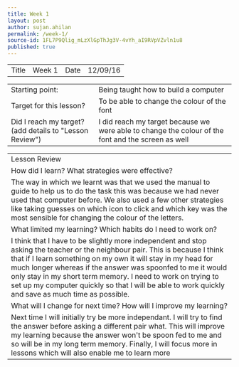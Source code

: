 ```yaml
---
title: Week 1
layout: post
author: sujan.ahilan
permalink: /week-1/
source-id: 1FL7P9Qlig_mLzXlGpThJg3V-4vYh_aI9RVpVZvln1u8
published: true
---
```

<table>
  <tr>
    <td>Title</td>
    <td>Week 1 </td>
    <td>Date</td>
    <td>12/09/16</td>
  </tr>
</table>


<table>
  <tr>
    <td>Starting point:</td>
    <td>Being taught how to build a computer</td>
  </tr>
  <tr>
    <td>Target for this lesson?</td>
    <td>To be able to change the colour of the font</td>
  </tr>
  <tr>
    <td>Did I reach my target? 
(add details to "Lesson Review")</td>
    <td> I did reach my target because we were able  to change the colour of the font and the screen as well</td>
  </tr>
</table>


<table>
  <tr>
    <td>Lesson Review</td>
  </tr>
  <tr>
    <td>How did I learn? What strategies were effective? </td>
  </tr>
  <tr>
    <td>The way in which we learnt was that we used the manual to  guide to help us to do the task this was because we had never used that computer before. We also used a few other strategies like taking guesses on which icon  to click and which key was the most sensible for changing the colour of the letters.</td>
  </tr>
  <tr>
    <td>What limited my learning? Which habits do I need to work on? </td>
  </tr>
  <tr>
    <td>I think that I have to be  slightly more independent and stop asking the teacher or the neighbour pair. This is because I think that if I learn something on my own it will stay in my head for much longer whereas if the answer was spoonfed to me it would only stay in my short term memory. I need to work on trying to set up my computer quickly so that I will be able to work quickly  and save as much time as  possible.</td>
  </tr>
  <tr>
    <td>What will I change for next time? How will I improve my learning?</td>
  </tr>
  <tr>
    <td>Next time I will initially try be more independant. I will try to find the answer before asking a different pair what. This will improve my learning because the answer won't be  spoon fed to me and so will be in my long term memory. Finally, I will focus more in lessons which will also enable me to learn  more</td>
  </tr>
</table>


